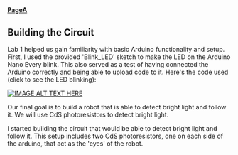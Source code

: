 ## <div align="center"> </div>

[__PageA__](index.md)

## Building the Circuit
Lab 1 helped us gain familiarity with basic Arduino functionality and setup. First, I used the provided 'Blink_LED' sketch to make the LED on the Arduino Nano Every blink. This also served as a test of having connected the Arduino correctly and being able to upload code to it. Here's the code used (click to see the LED blinking): 

[![IMAGE ALT TEXT HERE](https://media.github.coecis.cornell.edu/user/5836/files/398c0c80-76e5-11eb-9a67-b894bacddf66)](https://www.youtube.com/watch?v=kI9Y4RRnLpw)

Our final goal is to build a robot that is able to detect bright light and follow it. We will use CdS photoresistors to detect bright light. 

I started building the circuit that would be able to detect bright light and follow it. This setup includes two CdS photoresistors, one on each side of the arduino, that act as the 'eyes' of the robot. 
